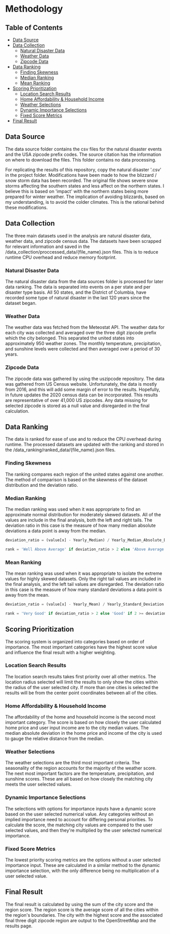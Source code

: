 # Methodology

## Table of Contents

* [Data Source](#Data-Source)
* [Data Collection](#Data-Collection)
    * [Natural Disaster Data](#Natural-Disaster-Data)
    * [Weather Data](#Weather-Data)
    * [Zipcode Data](#Zipcode-Data)
* [Data Ranking](#Data-Ranking)
    * [Finding Skewness](#Finding-Skewness)
    * [Median Ranking](#Median-Ranking)
    * [Mean Ranking](#Mean-Ranking)
* [Scoring Prioritization](#Scoring-Prioritization)
    * [Location Search Results](#Location-Search-Results)
    * [Home Affordability & Household Income](#Home-Affordability-&-Household-Income)
    * [Weather Selections](#Weather-Selections)
    * [Dynamic Importance Selections](#Dynamic-Importance-Selections)
    * [Fixed Score Metrics](#Fixed-Score-Metrics)
* [Final Result](#Final-Result)

## Data Source

The data source folder contains the csv files for the natural disaster events and the USA zipcode prefix codes. The source citation has the information on where to download the files. This folder contains no data processing. 

For replicating the results of this repository, copy the natural disaster '.csv' in the project folder. Modifications have been made to how the blizzard / snow storm data has been recorded. The original file shows severe snow storms affecting the southern states and less affect on the northern states. I believe this is based on 'impact' with the northern states being more prepared for winter weather. The implication of avoiding blizzards, based on my understanding, is to avoid the colder climates. This is the rational behind these modifications.

## Data Collection

The three main datasets used in the analysis are natural disaster data, weather data, and zipcode census data. The datasets have been scrapped for relevant information and saved in the /data_collection/proccessed_data/{file_name}.json files. This is to reduce runtime CPU overhead and reduce memory footprint.

### Natural Disaster Data

The natural disaster data from the data sources folder is processed for later data ranking. The data is separated into events on a per state and per disaster type basis. All 50 states, and the District of Columbia, have recorded some type of natural disaster in the last 120 years since the dataset began.

### Weather Data

The weather data was fetched from the Meteostat API. The weather data for each city was collected and averaged over the three digit zipcode prefix which the city belonged. This separated the united states into approximately 950 weather zones. The monthly temperature, precipitation, and sunshine levels were collected and then averaged over a period of 30 years. 

### Zipcode Data

The zipcode data was gathered by using the uszipcode repository. The data was gathered from US Census website. Unfortunately, the data is mostly from 2016, and this will add some margin of error to the results. Hopefully, in future updates the 2020 census data can be incorporated. This results are representative of over 41,000 US zipcodes. Any data missing for selected zipcode is stored as a null value and disregarded in the final calculation.

## Data Ranking

The data is ranked for ease of use and to reduce the CPU overhead during runtime. The processed datasets are updated with the ranking and stored in the /data_ranking/ranked_data/{file_name}.json files. 

### Finding Skewness

The ranking compares each region of the united states against one another. The method of comparison is based on the skewness of the dataset distribution and the deviation ratio. 

### Median Ranking

The median ranking was used when it was appropriate to find an approximate normal distribution for moderately skewed datasets. All of the values are include in the final analysis, both the left and right tails. The deviation ratio in this case is the measure of how many median absolute deviations a data point is away from the median.

```python
deviation_ratio = (value[x] - Yearly_Median) / Yearly_Median_Absolute_Deviation

rank = 'Well Above Average' if deviation_ratio > 2 else 'Above Average' if 2 >= deviation_ratio > 1 else 'Average' if 1 >= deviation_ratio >= -1 else 'Below Average' if -1 > deviation_ratio >= -2 else 'Well Below Average' 
```

### Mean Ranking

The mean ranking was used when it was appropriate to isolate the extreme values for highly skewed datasets. Only the right tail values are included in the final analysis, and the left tail values are disregarded. The deviation ratio in this case is the measure of how many standard deviations a data point is away from the mean.

```python
deviation_ratio = (value[x] - Yearly_Mean) / Yearly_Standard_Deviation

rank = 'Very Good' if deviation_ratio > 2 else 'Good' if 2 >= deviation_ratio > 1 else 'Exceptable' if 1 >= deviation_ratio > 0 else 'Not Exceptable'
```

## Scoring Prioritization

The scoring system is organized into categories based on order of importance. The most important categories have the highest score value and influence the final result with a higher weighting.

### Location Search Results

The location search results takes first priority over all other metrics. The location radius selected will limit the results to only show the cities within the radius of the user selected city. If more than one cities is selected the results will be from the center point coordinates between all of the cities. 

### Home Affordability & Household Income

The affordability of the home and household income is the second most important category. The score is based on how closely the user calculated home price and user input income are to the city median values. The median absolute deviation in the home price and income of the city is used to gauge the relative distance from the median.

### Weather Selections

The weather selections are the third most important criteria. The seasonality of the region accounts for the majority of the weather score. The next most important factors are the temperature, precipitation, and sunshine scores. These are all based on how closely the matching city meets the user selected values.

### Dynamic Importance Selections

The selections with options for importance inputs have a dynamic score based on the user selected numerical value. Any categories without an implied importance need to account for differing personal priorities. To calculate the score, the matching city values are compared to the user selected values, and then they're multiplied by the user selected numerical importance.

### Fixed Score Metrics

The lowest priority scoring metrics are the options without a user selected importance input. These are calculated in a similar method to the dynamic importance selection, with the only difference being no multiplication of a user selected value.

## Final Result

The final result is calculated by using the sum of the city score and the region score. The region score is the average score of all the cities within the region's boundaries. The city with the highest score and the associated final three digit zipcode region are output to the OpenStreetMap and the results page.
